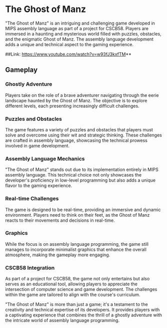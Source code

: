 # The Ghost of Manz

"The Ghost of Manz" is an intriguing and challenging game developed in MIPS assembly language as part of a project for CSCB58. Players are immersed in a haunting and mysterious world filled with puzzles, obstacles, and the enigmatic Ghost of Manz. The assembly language development adds a unique and technical aspect to the gaming experience.

##Link: https://www.youtube.com/watch?v=w93fJ3kxfTM**

## Gameplay

### Ghostly Adventure
Players take on the role of a brave adventurer navigating through the eerie landscape haunted by the Ghost of Manz. The objective is to explore different levels, each presenting increasingly difficult challenges.

### Puzzles and Obstacles
The game features a variety of puzzles and obstacles that players must solve and overcome using their wit and strategic thinking. These challenges are crafted in assembly language, showcasing the technical prowess involved in game development.

### Assembly Language Mechanics
"The Ghost of Manz" stands out due to its implementation entirely in MIPS assembly language. This technical choice not only showcases the developer's proficiency in low-level programming but also adds a unique flavor to the gaming experience.

### Real-time Challenges
The game is designed to be real-time, providing an immersive and dynamic environment. Players need to think on their feet, as the Ghost of Manz reacts to their movements and decisions in real-time.

### Graphics
While the focus is on assembly language programming, the game still manages to incorporate minimalist graphics that enhance the overall atmosphere, making the gameplay more engaging.

### CSCB58 Integration
As part of a project for CSCB58, the game not only entertains but also serves as an educational tool, allowing players to appreciate the intersection of computer science and game development. The challenges within the game are tailored to align with the course's curriculum.

"The Ghost of Manz" is more than just a game; it's a testament to the creativity and technical expertise of its developers. It provides players with a captivating experience that combines the thrill of a ghostly adventure with the intricate world of assembly language programming.
